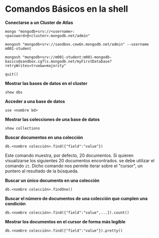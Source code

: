 # Comandos Básicos en la shell

**Conectarse a un Cluster de Atlas**

```shell
mongo "mongodb+srv://<username>:<password>@<cluster>.mongodb.net/admin"
```

```shell
mongosh "mongodb+srv://sandbox.cew6n.mongodb.net/admin" --username m001-student
```

```shell
mongosh "mongodb+srv://m001-student:m001-mongodb-basics@sandbox.cgfls.mongodb.net/myFirstDatabase?retryWrites=true&w=majority"
```

```shell
quit()
```


**Mostrar las bases de datos en el cluster**

```shell
show dbs
```

**Acceder a una base de datos**

```shell
use <nombre bd>
```

**Mostrar las colecciones de una base de datos**

```shell
show collections
```

**Buscar documentos en una colección**

```shell
db.<nombre colección>.find({"field":"value"})
```

Este comando muestra, por defecto, 20 documentos. Si quieren visualizarse los siguientes 20 documentos encontrados. se debe utilizar el comando `it`. Dicho comando nos permite iterar sobre el "cursor", un puntero al resultado de la búsqueda.

**Buscar un único documento en una colección**

```shell
db.<nombre colección>.findOne()
```

**Buscar el número de documentos de una colección que cumplen una condición**

```shell
db.<nombre colección>.find({"field":"value",...}).count()
```

**Mostrar los documentos en el cursor de forma más legible**

```shell
db.<nombre colección>.find({"field":"value"}).pretty()
```

